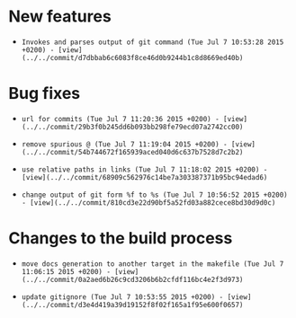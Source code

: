 
# New features

-     Invokes and parses output of git command (Tue Jul 7 10:53:28 2015 +0200) - [view](../../commit/d7dbbab6c6083f8ce46d0b9244b1c8d8669ed40b)

# Bug fixes

-     url for commits (Tue Jul 7 11:20:36 2015 +0200) - [view](../../commit/29b3f0b245dd6b093bb298fe79ecd07a2742cc00)
-     remove spurious @ (Tue Jul 7 11:19:04 2015 +0200) - [view](../../commit/54b744672f165939aced040d6c637b7528d7c2b2)
-     use relative paths in links (Tue Jul 7 11:18:02 2015 +0200) - [view](../../commit/68909c562976c14be7a303387371b95bc94edad6)
-     change output of git form %f to %s (Tue Jul 7 10:56:52 2015 +0200) - [view](../../commit/810cd3e22d90bf5a52fd03a882cece8bd30d9d0c)

# Changes to the build process

-     move docs generation to another target in the makefile (Tue Jul 7 11:06:15 2015 +0200) - [view](../../commit/0a2aed6b26c9cd3206b6b2cfdf116bc4e2f3d973)
-     update gitignore (Tue Jul 7 10:53:55 2015 +0200) - [view](../../commit/d3e4d419a39d19152f8f02f165a1f95e600f0657)
